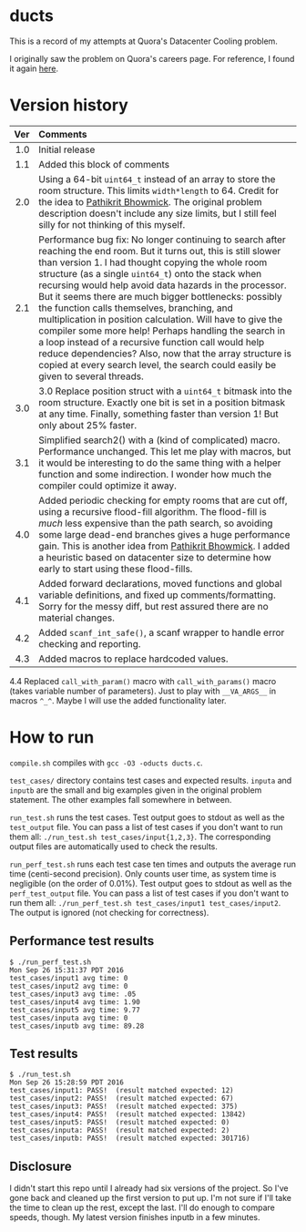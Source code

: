 # ducts
This is a record of my attempts at Quora's Datacenter Cooling problem.

I originally saw the problem on Quora's careers page.
For reference, I found it again [here](http://www.businessinsider.com/heres-the-test-you-have-to-pass-to-work-at-quora-silicon-valleys-hot-new-86-million-startup-2010-4).

# Version history
Ver | Comments
---:| :----
1.0 | Initial release
1.1 | Added this block of comments
2.0 | Using a 64-bit `uint64_t` instead of an array to store the room structure. This limits `width*length` to 64. Credit for the idea to [Pathikrit Bhowmick](https://github.com/pathikrit/Quora-Challenges/). The original problem description doesn't include any size limits, but I still feel silly for not thinking of this myself.
2.1 | Performance bug fix: No longer continuing to search after reaching the end room.  But it turns out, this is still slower than version 1.  I had thought copying the whole room structure (as a single `uint64_t`) onto the stack when recursing would help avoid data hazards in the processor.  But it seems there are much bigger bottlenecks: possibly the function calls themselves, branching, and multiplication in position calculation.  Will have to give the compiler some more help!  Perhaps handling the search in a loop instead of a recursive function call would help reduce dependencies?  Also, now that the array structure is copied at every search level, the search could easily be given to several threads.
3.0 | 3.0 Replace position struct with a `uint64_t` bitmask into the room structure. Exactly one bit is set in a position bitmask at any time. Finally, something faster than version 1! But only about 25% faster.
3.1 | Simplified search2() with a (kind of complicated) macro. Performance unchanged. This let me play with macros, but it would be interesting to do the same thing with a helper function and some indirection. I wonder how much the compiler could optimize it away.
4.0 | Added periodic checking for empty rooms that are cut off, using a recursive flood-fill algorithm. The flood-fill is *much* less expensive than the path search, so avoiding some large dead-end branches gives a huge performance gain. This is another idea from [Pathikrit Bhowmick](https://github.com/pathikrit/Quora-Challenges/). I added a heuristic based on datacenter size to determine how early to start using these flood-fills.
4.1 | Added forward declarations, moved functions and global variable definitions, and fixed up comments/formatting.  Sorry for the messy diff, but rest assured there are no material changes.
4.2 | Added `scanf_int_safe()`, a scanf wrapper to handle error checking and reporting.
4.3 | Added macros to replace hardcoded values.
4.4 Replaced `call_with_param()` macro with `call_with_params()` macro (takes variable number of parameters).  Just to play with `__VA_ARGS__` in macros `^_^`.  Maybe I will use the added functionality later.



# How to run
`compile.sh` compiles with `gcc -O3 -oducts ducts.c`.

`test_cases/` directory contains test cases and expected results.  `inputa` and `inputb` are the small and big examples given in the original problem statement.  The other examples fall somewhere in between.

`run_test.sh` runs the test cases.  Test output goes to stdout as well as the `test_output` file.  You can pass a list of test cases if you don't want to run them all: `./run_test.sh test_cases/input{1,2,3}`.  The corresponding output files are automatically used to check the results.

`run_perf_test.sh` runs each test case ten times and outputs the average run time (centi-second precision).  Only counts user time, as system time is negligible (on the order of 0.01%).  Test output goes to stdout as well as the `perf_test_output` file.  You can pass a list of test cases if you don't want to run them all: `./run_perf_test.sh test_cases/input1 test_cases/input2`.  The output is ignored (not checking for correctness).


## Performance test results
```
$ ./run_perf_test.sh 
Mon Sep 26 15:31:37 PDT 2016
test_cases/input1 avg time: 0
test_cases/input2 avg time: 0
test_cases/input3 avg time: .05
test_cases/input4 avg time: 1.90
test_cases/input5 avg time: 9.77
test_cases/inputa avg time: 0
test_cases/inputb avg time: 89.28
```

## Test results
```
$ ./run_test.sh 
Mon Sep 26 15:28:59 PDT 2016
test_cases/input1: PASS!  (result matched expected: 12)
test_cases/input2: PASS!  (result matched expected: 67)
test_cases/input3: PASS!  (result matched expected: 375)
test_cases/input4: PASS!  (result matched expected: 13842)
test_cases/input5: PASS!  (result matched expected: 0)
test_cases/inputa: PASS!  (result matched expected: 2)
test_cases/inputb: PASS!  (result matched expected: 301716)
```


## Disclosure
I didn't start this repo until I already had six versions of the project.  So I've gone back and cleaned up the first version to put up.  I'm not sure if I'll take the time to clean up the rest, except the last.  I'll do enough to compare speeds, though.  My latest version finishes inputb in a few minutes.

